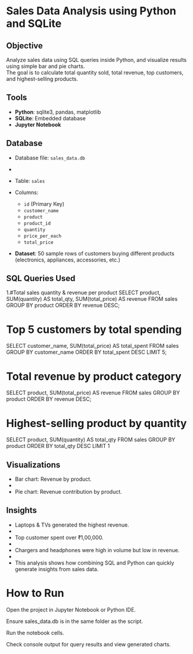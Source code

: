 # Sales Data Analysis using Python and SQLite

## Objective
Analyze sales data using SQL queries inside Python, and visualize results using simple bar and pie charts.  
The goal is to calculate total quantity sold, total revenue, top customers, and highest-selling products.

## Tools
- **Python**: sqlite3, pandas, matplotlib  
- **SQLite**: Embedded database  
- **Jupyter Notebook** 

## Database
- Database file: `sales_data.db`
- 
- Table: `sales`  
- Columns:
  - `id` (Primary Key)  
  - `customer_name`  
  - `product`  
  - `product_id`  
  - `quantity`  
  - `price_per_each`  
  - `total_price`  

- **Dataset**: 50 sample rows of customers buying different products (electronics, appliances, accessories, etc.)

## SQL Queries Used
1.#Total sales quantity & revenue per product
SELECT product, 
       SUM(quantity) AS total_qty, 
       SUM(total_price) AS revenue
FROM sales
GROUP BY product
ORDER BY revenue DESC;

# Top 5 customers by total spending
SELECT customer_name, SUM(total_price) AS total_spent
FROM sales
GROUP BY customer_name
ORDER BY total_spent DESC
LIMIT 5;

# Total revenue by product category
SELECT product, SUM(total_price) AS revenue
FROM sales
GROUP BY product
ORDER BY revenue DESC;


# Highest-selling product by quantity
SELECT product, SUM(quantity) AS total_qty
FROM sales
GROUP BY product
ORDER BY total_qty DESC
LIMIT 1

## Visualizations
- Bar chart: Revenue by product.
- 
- Pie chart: Revenue contribution by product.

## Insights
- Laptops & TVs generated the highest revenue.
- 
- Top customer spent over ₹1,00,000.
- 
- Chargers and headphones were high in volume but low in revenue.
- 
- This analysis shows how combining SQL and Python can quickly generate insights from sales data.

# How to Run

Open the project in Jupyter Notebook or Python IDE.

Ensure sales_data.db is in the same folder as the script.

Run the notebook cells.

Check console output for query results and view generated charts.
